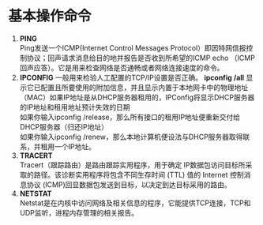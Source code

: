 基本操作命令
======================

1. **PING**  
Ping发送一个ICMP(Internet Control Messages Protocol）即因特网信报控制协议；回声请求消息给目的地并报告是否收到所希望的ICMP echo （ICMP回声应答）。它是用来检查网络是否通畅或者网络连接速度的命令。
2. **IPCONFIG**   一般用来检验人工配置的TCP/IP设置是否正确。  **ipconfig /all**   显示它已配置且所要使用的附加信息，并且显示内置于本地网卡中的物理地址（MAC）如果IP地址是从DHCP服务器租用的，IPConfig将显示DHCP服务器的IP地址和租用地址预计失效的日期  
如果你输入ipconfig /release，那么所有接口的租用IP地址便重新交付给DHCP服务器（归还IP地址）  
如果你输入ipconfig /renew，那么本地计算机便设法与DHCP服务器取得联系，并租用一个IP地址。
3. **TRACERT**  
Tracert（跟踪路由）是路由跟踪实用程序，用于确定 IP数据包访问目标所采取的路径。该诊断实用程序将包含不同生存时间 (TTL) 值的 Internet 控制消息协议 (ICMP)回显数据包发送到目标，以决定到达目标采用的路由。
4. **NETSTAT**  
Netstat是在内核中访问网络及相关信息的程序，它能提供TCP连接，TCP和UDP监听，进程内存管理的相关报告。
